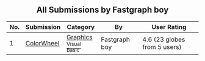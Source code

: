 ﻿<div align="center">

## All Submissions by Fastgraph boy

</div>

No.  | Submission | Category | By   | User Rating
---- | ---------- | -------- | ---- | -----------
1 | [ColorWheel<br />](https://github.com/Planet-Source-Code/fastgraph-boy-colorwheel__1-10006) | [Graphics<br /><sup>Visual Basic</sup>](../ByCategory/graphics__1-46.md) | Fastgraph boy | 4.6 (23 globes from 5 users)
